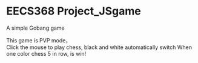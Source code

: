 # EECS368 Project_JSgame

A simple Gobang game


This game is PVP mode，  
Click the mouse to play chess, black and white automatically switch
When one color chess 5 in row, is win!
